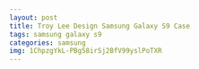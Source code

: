 ```yaml
---
layout: post
title: Troy Lee Design Samsung Galaxy S9 Case
tags: samsung galaxy s9
categories: samsung
img: 1ChpzgYkL-PBg58irSj2BfV99yslPoTXR
---
```

